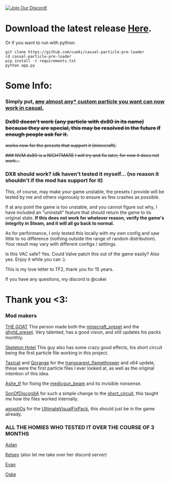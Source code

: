 [![Join Our Discord!](https://img.shields.io/badge/Discord-Join%20Us-7289DA.svg?style=for-the-badge&logo=discord&logoColor=white)](https://discord.com/invite/2SZbfXzKYQ)

# Download the latest release [Here](https://github.com/cueki/casual-particle-pre-loader/releases/).

Or if you want to run with python:

```
git clone https://github.com/cueki/casual-particle-pre-loader
cd casual-particle-pre-loader
pip install -r requirements.txt
python app.py
```
# Some Info:

### Simply put, <ins> <s>any</s> almost any* custom particle you want can now work in casual. </ins>

### <s> Dx80 doesn't work (any particle with dx80 in its name) because they are special, this may be resolved in the future if enough people ask for it. </s>

<s> works now for the presets that support it (minecraft). </s>

<s> ### NVM dx80 is a NIGHTMARE I will try and fix later, for now it does not work...</s>

### DX8 should work? idk haven't tested it myself... (no reason it shouldn't if the mod has support for it)

This, of course, may make your game unstable, the presets I provide will be tested by me and others vigorously to ensure as few crashes as possible.

If at any point the game is too unstable, and you cannot figure out why, I have included an "uninstall" feature that should return the game to its original state. **If this does not work for whatever reason, verify the game's integrity in Steam, and it will all go back to normal.**

As for performance, I only tested this locally with my own config and saw little to no difference (nothing outside the range of random distribution). Your result may vary with different configs / settings.

Is this VAC safe? Yes. Could Valve patch this out of the game easily? Also yes. Enjoy it while you can :).

This is my love letter to TF2, thank you for 15 years.

If you have any questions, my discord is @cukei

# Thank you <3:
### Mod makers

[THE GOAT](https://gamebanana.com/members/2133251) This person made both the [minecraft_preset](https://gamebanana.com/mods/435309) and the [ghytd_preset](https://gamebanana.com/mods/451166). Very talented, has a good vision, and still updates his packs monthly. 

[Skeleton Hotel](https://gamebanana.com/members/1414545) This guy also has some crazy good effects, his short circuit being the first particle file working in this project.

[Taxicat](https://gamebanana.com/members/1333549) and [Qorange](https://gamebanana.com/members/2060075) for the [transparent_flamethrower](https://gamebanana.com/mods/348622) and x64 update, these were the first particle files I ever looked at, as well as the original intention of this idea.

[Ashe_tf](https://gamebanana.com/members/1932153) for fixing the [medicgun_beam](https://gamebanana.com/mods/437447) and its invisible nonsense.

[SonOfDiscordiA](https://gamebanana.com/members/2670597) for such a simple change to the [short_circuit](https://gamebanana.com/mods/446897), this taught me how the files worked internally. 

[agrastiOs](https://github.com/agrastiOs) for the [UltimateVisualFixPack](https://github.com/agrastiOs/Ultimate-TF2-Visual-Fix-Pack), this should just be in the game already.

### ALL THE HOMIES WHO TESTED IT OVER THE COURSE OF 3 MONTHS
[Aslan](https://steamcommunity.com/id/caninecrucifix/)

[Kelsey](https://steamcommunity.com/id/Kacey2K/) (also let me take over her discord server)

[Evan](https://steamcommunity.com/id/evanjesus/)

[Oske](https://steamcommunity.com/id/oskeB/)

